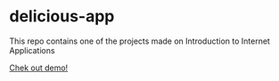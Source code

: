 # delicious-app
This repo contains one of the projects made on Introduction to Internet Applications

[Chek out demo!](https://tumilok.github.io/web-applications/delicious-app/)
